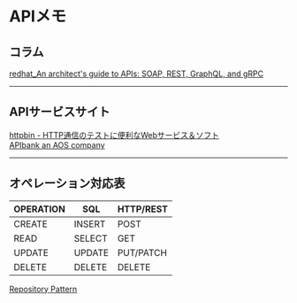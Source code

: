 # APIメモ

## コラム

[redhat_An architect's guide to APIs: SOAP, REST, GraphQL, and gRPC](https://www.redhat.com/architect/apis-soap-rest-graphql-grpc)  

---

## APIサービスサイト

[httpbin - HTTP通信のテストに便利なWebサービス＆ソフト](https://softantenna.com/blog/httpbin/)  
[APIbank an AOS company](https://www.apibank.jp/ApiBank/api?category_no=0)  

---

## オペレーション対応表

|OPERATION|SQL| HTTP/REST|
|---|---|---|
|CREATE    | INSERT | POST|
|READ      | SELECT | GET|
|UPDATE    | UPDATE | PUT/PATCH|
|DELETE    | DELETE | DELETE|

[Repository Pattern](https://www.youtube.com/watch?v=x6C20zhZHw8)  
